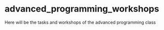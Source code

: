 # advanced_programming_workshops
Here will be the tasks and workshops of the advanced programming class
